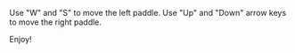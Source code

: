Use "W" and "S" to move the left paddle.
Use "Up" and "Down" arrow keys to move the right paddle.

Enjoy!
